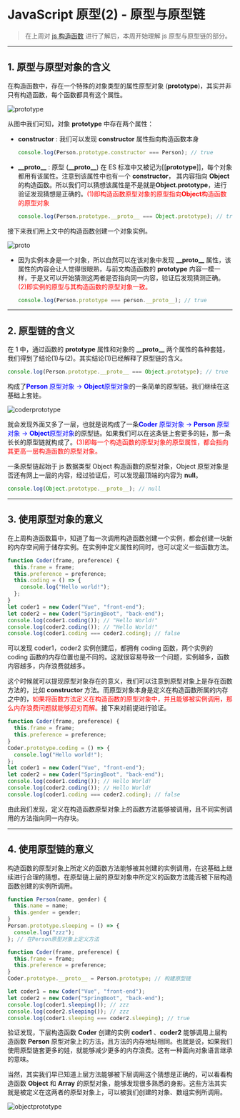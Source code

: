 # JavaScript 原型(2) - 原型与原型链

> 在上周对 [js 构造函数](https://github.com/fff455/fe-share/blob/master/JavaScript/js%E6%9E%84%E9%80%A0%E5%87%BD%E6%95%B0.md) 进行了解后，本周开始理解 js 原型与原型链的部分。

---

## 1. 原型与原型对象的含义

在构造函数中，存在一个特殊的对象类型的属性原型对象 (**prototype**)，其实并非只有构造函数，每个函数都具有这个属性。

![prototype](./image/PersonPrototype.png)

从图中我们可知，对象 **prototype** 中存在两个属性：

- **constructor** : 我们可以发现 **constructor** 属性指向构造函数本身

  ```javascript
  console.log(Person.prototype.constructor === Person); // true
  ```

- **\_\_proto\_\_** : 原型 (**\_\_proto\_\_**) 在 ES 标准中又被记为[[**prototype**]]，每个对象都用有该属性。注意到该属性中也有一个 **constructor**， 其内容指向 **Object** 的构造函数。所以我们可以猜想该属性是不是就是**Object.prototype**，进行验证发现猜想是正确的。<font color=Red>(1)即构造函数原型对象的原型指向**Object**构造函数的原型对象</font>

  ```javascript
  console.log(Person.prototype.__proto__ === Object.prototype); // true
  ```

接下来我们用上文中的构造函数创建一个对象实例。

![proto](./image/personproto.png)

- 因为实例本身是一个对象，所以自然可以在该对象中发现 **\_\_proto\_\_** 属性，该属性的内容会让人觉得很眼熟，与前文构造函数的 **prototype** 内容一模一样，于是又可以开始猜测这两者是否指向同一内容，验证后发现猜测正确。<font color=Red>(2)即实例的原型与其构造函数的原型对象一致。</font>

  ```javascript
  console.log(Person.prototype === person.__proto__); // true
  ```

---

## 2. 原型链的含义

在 1 中，通过函数的 **prototype** 属性和对象的 **\_\_proto\_\_** 两个属性的各种套娃，我们得到了结论(1)与(2)。其实结论(1)已经解释了原型链的含义。

```javascript
console.log(Person.prototype.__proto__ === Object.prototype); // true
```

构成了<font color=Blue>**Person** 原型对象 -> **Object**原型对象</font>的一条简单的原型链。我们继续在这基础上套娃。

![coderprototype](./image/CoderPrototype.png)

就会发现外面又多了一层，也就是说构成了一条<font color=Blue>**Coder** 原型对象 -> **Person** 原型对象 -> **Object**原型对象</font>的原型链。如果我们可以在这条链上套更多的娃，那一条长长的原型链就构成了。<font color=Red>(3)即每一个构造函数的原型对象的原型属性，都会指向其更高一层构造函数的原型对象。</font>

一条原型链起始于 js 数据类型 Object 构造函数的原型对象，Object 原型对象是否还有网上一层的内容，经过验证后，可以发现最顶端的内容为 **null**。

```javascript
console.log(Object.prototype.__proto__); // null
```

---

## 3. 使用原型对象的意义

在上周构造函数篇中，知道了每一次调用构造函数创建一个实例，都会创建一块新的内存空间用于储存实例。在实例中定义属性的同时，也可以定义一些函数方法。

```javascript
function Coder(frame, preference) {
  this.frame = frame;
  this.preference = preference;
  this.coding = () => {
    console.log("Hello world!");
  };
}
let coder1 = new Coder("Vue", "front-end");
let coder2 = new Coder("SpringBoot", "back-end");
console.log(coder1.coding()); // "Hello World!"
console.log(coder2.coding()); // "Hello World!"
console.log(coder1.coding === coder2.coding); // false
```

可以发现 coder1，coder2 实例创建后，都拥有 coding 函数，两个实例的 coding 函数的内存位置也是不同的。这就很容易导致一个问题，实例越多，函数内容越多，内存浪费就越多。

这个时候就可以提现原型对象存在的意义，我们可以注意到原型对象上是存在函数方法的，比如 **constructor** 方法。而原型对象本身是定义在构造函数所属的内存之中的，<font color=Red>如果将函数方法定义在构造函数的原型对象中，并且能够被实例调用，那么内存浪费问题就能够迎刃而解。</font>接下来对前提进行验证。

```javascript
function Coder(frame, preference) {
  this.frame = frame;
  this.preference = preference;
}
Coder.prototype.coding = () => {
  console.log("Hello world!");
};
let coder1 = new Coder("Vue", "front-end");
let coder2 = new Coder("SpringBoot", "back-end");
console.log(coder1.coding()); // Hello World!
console.log(coder2.coding()); // Hello World!
console.log(coder1.coding === coder2.coding); // false
```

由此我们发现，定义在构造函数原型对象上的函数方法能够被调用，且不同实例调用的方法指向同一内存块。

---

## 4. 使用原型链的意义

构造函数的原型对象上所定义的函数方法能够被其创建的实例调用，在这基础上继续进行合理的猜想。在原型链上层的原型对象中所定义的函数方法能否被下层构造函数创建的实例所调用。

```javascript
function Person(name, gender) {
  this.name = name;
  this.gender = gender;
}
Person.prototype.sleeping = () => {
  console.log("zzz");
}; // 在Person原型对象上定义方法

function Coder(frame, preference) {
  this.frame = frame;
  this.preference = preference;
}
Coder.prototype.__proto__ = Person.prototype; // 构建原型链

let coder1 = new Coder("Vue", "front-end");
let coder2 = new Coder("SpringBoot", "back-end");
console.log(coder1.sleeping()); // zzz
console.log(coder2.sleeping()); // zzz
console.log(coder1.sleeping === coder2.sleeping); // true
```

验证发现，下层构造函数 **Coder** 创建的实例 **coder1** 、**coder2** 能够调用上层构造函数 **Person** 原型对象上的方法，且方法的内存地址相同。也就是说，如果我们使用原型链套更多的娃，就能够减少更多的内存浪费。这有一种面向对象语言继承的意味。

当然，其实我们早已知道上层方法能够被下层调用这个猜想是正确的，可以看看构造函数 **Object** 和 **Array** 的原型对象，能够发现很多熟悉的身影。这些方法其实就是被定义在这两者的原型对象上，可以被我们创建的对象、数组实例所调用。

![objectprototype](./image/ObjectPrototype.png)
